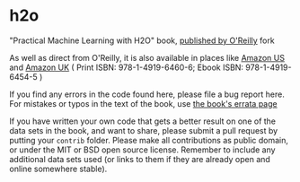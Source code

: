 # h2o

"Practical Machine Learning with H2O" book, [published by O'Reilly](http://shop.oreilly.com/product/0636920053170.do) fork

As well as direct from O'Reilly, it is also available in places like [Amazon US](https://www.amazon.com/Practical-Machine-Learning-H2O-Techniques/dp/149196460X) and [Amazon UK](http://amazon.co.uk/Practical-Machine-Learning-H20-Techniques/dp/149196460X/?tag=wwwdcookorg-21)  ( Print ISBN: 978-1-4919-6460-6;   Ebook ISBN: 978-1-4919-6454-5 )

If you find any errors in the code found here, please file a bug report here. For mistakes or typos in the text of the book, use [the book's errata page](http://www.oreilly.com/catalog/errata.csp?isbn=0636920053170)

If you have written your own code that gets a better result on one of the data sets in the book, and want to share, please submit a pull request by putting your `contrib` folder. Please make all contributions as public domain, or under the MIT or BSD open source license. Remember to include any additional data sets used (or links to them if they are already open and online somewhere stable).
